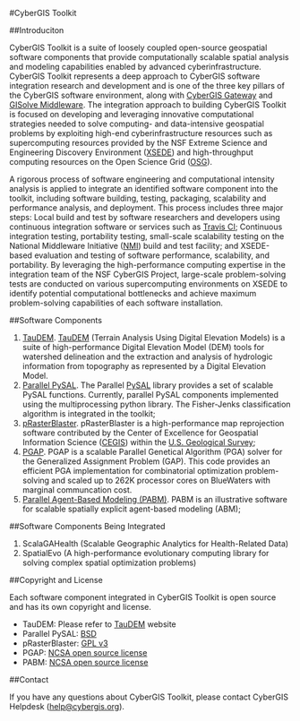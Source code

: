 #CyberGIS Toolkit

##Introduciton

CyberGIS Toolkit is a suite of loosely coupled open-source geospatial software components that provide computationally scalable spatial analysis and modeling capabilities enabled by advanced cyberinfrastructure. CyberGIS Toolkit represents a deep approach to CyberGIS software integration research and development and is one of the three key pillars of the CyberGIS software environment, along with [CyberGIS Gateway](http://gateway.cigi.illinois.edu/home/) and [GISolve Middleware](http://www.cigi.illinois.edu/dokuwiki/doku.php/projects/gisolve/index). The integration approach to building CyberGIS Toolkit is focused on developing and leveraging innovative computational strategies needed to solve computing- and data-intensive geospatial problems by exploiting high-end cyberinfrastructure resources such as supercomputing resources provided by the NSF Extreme Science and Engineering Discovery Environment ([XSEDE](http://xsede.org/)) and high-throughput computing resources on the Open Science Grid ([OSG](http://opensciencegrid.org/)). 

A rigorous process of software engineering and computational intensity analysis is applied to integrate an identified software component into the toolkit, including software building, testing, packaging, scalability and performance analysis, and deployment. This process includes three major steps:
Local build and test by software researchers and developers using continuous integration software or services such as [Travis CI](http://travis-ci.org/);
Continuous integration testing, portability testing, small-scale scalability testing on the National Middleware Initiative ([NMI](http://batlab.org/)) build and test facility; and
XSEDE-based evaluation and testing of software performance, scalability, and portability. By leveraging the high-performance computing expertise in the integration team of the NSF CyberGIS Project, large-scale problem-solving tests are conducted on various supercomputing environments on XSEDE to identify potential computational bottlenecks and achieve maximum problem-solving capabilities of each software installation.

##Software Components

1. [TauDEM](https://github.com/dtarb/TauDEM). [TauDEM](http://hydrology.usu.edu/taudem/) (Terrain Analysis Using Digital Elevation Models) is a suite of high-performance Digital Elevation Model (DEM) tools for watershed delineation and the extraction and analysis of hydrologic information from topography as represented by a Digital Elevation Model.
2. [Parallel PySAL](http://cybergis.cigi.uiuc.edu/cyberGISwiki/doku.php/ct/ppysal). The Parallel [PySAL](http://pysal.org/) library provides a set of scalable PySAL functions. Currently, parallel PySAL components implemented using the multiprocessing python library. The Fisher-Jenks classification algorithm is integrated in the toolkit;
3. [pRasterBlaster](http://cybergis.cigi.uiuc.edu/cyberGISwiki/doku.php/ct/prasterblaster). pRasterBlaster is a high-performance map reprojection software contributed by the Center of Excellence for Geospatial Information Science ([CEGIS](http://cegis.usgs.gov/)) within the [U.S. Geological Survey](http://usgs.gov/);
4. [PGAP](http://cybergis.cigi.uiuc.edu/cyberGISwiki/doku.php/ct/pgap). PGAP is a scalable Parallel Genetical Algorithm (PGA) solver for the Generalized Assignment Problem (GAP). This code provides an efficient PGA implementation for combinatorial optimization problem-solving and scaled up to 262K processor cores on BlueWaters with marginal communcation cost.
5. [Parallel Agent-Based Modeling (PABM)](http://cybergis.cigi.uiuc.edu/cyberGISwiki/doku.php/ct/pabm). PABM is an illustrative software for scalable spatially explicit agent-based modeling (ABM);

##Software Components Being Integrated

1. ScalaGAHealth (Scalable Geographic Analytics for Health-Related Data)
2. SpatialEvo (A high-performance evolutionary computing library for solving complex spatial optimization problems)

##Copyright and License

Each software component integrated in CyberGIS Toolkit is open source and has its own copyright and license.
- TauDEM: Please refer to [TauDEM](http://hydrology.usu.edu/taudem/) website
- Parallel PySAL: [BSD](http://opensource.org/licenses/BSD-3-Clause)
- pRasterBlaster: [GPL v3](http://opensource.org/licenses/gpl-3.0)
- PGAP: [NCSA open source license](http://opensource.org/licenses/NCSA)
- PABM: [NCSA open source license](http://opensource.org/licenses/NCSA)

##Contact

If you have any questions about CyberGIS Toolkit, please contact CyberGIS Helpdesk (help@cybergis.org).

